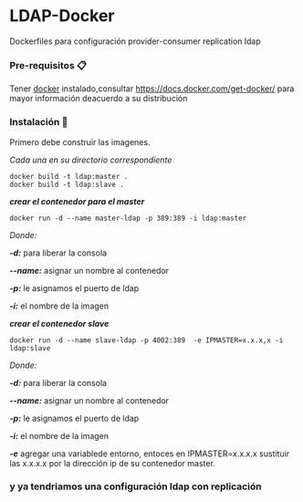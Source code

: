 # LDAP-Docker
Dockerfiles para configuración provider-consumer replication ldap

### Pre-requisitos 📋

Tener [docker](https://docs.docker.com/) instalado,consultar https://docs.docker.com/get-docker/ para mayor información deacuerdo a su distribución

### Instalación 🔧

Primero debe construir las imagenes.

_Cada una en su directorio correspondiente_

```
docker build -t ldap:master .
docker build -t ldap:slave .
```

_**crear el contenedor para el master**_

```
docker run -d --name master-ldap -p 389:389 -i ldap:master 
```
_Donde:_


**_-d:_** para liberar la consola

**_--name:_** asignar un nombre al contenedor

**_-p:_** le asignamos el puerto de ldap

**_-i:_** el nombre de la imagen



_**crear el contenedor slave**_

```
docker run -d --name slave-ldap -p 4002:389  -e IPMASTER=x.x.x,x -i ldap:slave
```
_Donde:_


**_-d:_** para liberar la consola

**_--name:_** asignar un nombre al contenedor

**_-p:_** le asignamos el puerto de ldap

**_-i:_** el nombre de la imagen

**_-e_** agregar una variablede entorno, entoces en IPMASTER=x.x.x.x sustituir las x.x.x.x por la dirección ip de su contenedor master.

### y ya tendriamos una configuración ldap con replicación
